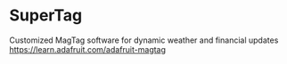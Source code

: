 # SuperTag
Customized MagTag software for dynamic weather and financial updates https://learn.adafruit.com/adafruit-magtag
